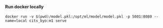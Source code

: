 #### Run docker locally
```
docker run -v $(pwd)/model.pkl:/opt/ml/model/model.pkl -p 5001:8080 --name=local cits_byo:m1 serve
```